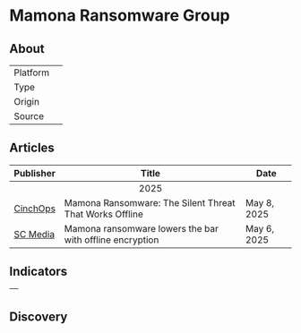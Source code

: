 <h1>Mamona Ransomware Group</h1>

<h2>About</h2>
<table>
  <tr>
    <td>Platform</td>
    <td></td>
  </tr>
  <tr>
    <td>Type</td>
    <td></td>
  </tr>
  <tr>
    <td>Origin</td>
    <td></td>
  </tr>
  <tr>
    <td>Source</td>
    <td>
      <a href=""></a>
    </td>
  </tr>
</table>

<h2>Articles</h2>
<table>
  <thead>
    <tr>
      <th>Publisher</th>
      <th>Title</th>
      <th>Date</th>
    </tr>
  </thead>
  <tbody>
    <tr>
      <td colspan="100" align="center">2025</td>
    </tr>
    <tr>
      <td>
        <a href="https://cinchops.com/mamona-ransomware/">CinchOps</a>
      </td>
      <td>Mamona Ransomware: The Silent Threat That Works Offline</td>
      <td>May 8, 2025</td>
    </tr>
    <tr>
      <td>
        <a href="https://www.scworld.com/news/mamona-ransomware-lowers-the-bar-with-offline-encryption">SC Media</a>
      </td>
      <td>Mamona ransomware lowers the bar with offline encryption</td>
      <td>May 6, 2025</td>
    </tr>
  </tbody>
</table>


<h2>Indicators</h2>
<table>
  <thead>
    <tr>
      <th>
        <a href=""></a>
      </th>
    </tr>
  </thead>
</table>


<h2>Discovery</h2>
